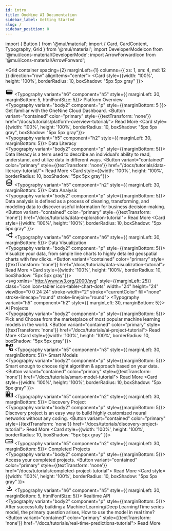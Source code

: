 ```yaml
---
id: intro
title: OneNine AI Documentation
sidebar_label: Getting Started
slug: /
sidebar_position: 0
---
```


import { Button } from '@mui/material';
import { Card, CardContent, Typography, Grid } from '@mui/material';
import DeveloperModeIcon from '@mui/icons-material/DeveloperMode';
import ArrowForwardIcon from '@mui/icons-material/ArrowForward';

          
<Grid container spacing={2} marginLeft={1} columns={{ xs: 1, sm: 4, md: 12 }} direction="row" alignItems="center">
    <Grid item xs={2} sm={4} md={4} key={9}>
        <Card style={{width: '100%', height: '100%', borderRadius: 10, boxShadow: "5px 5px gray" }}>
        <CardContent>
            <div className='row'>
            <svg width="24" height="24" viewBox="0 0 24 24" fill="none" xmlns="http://www.w3.org/2000/svg" style={{marginLeft:25}}>
                <path fill-rule="evenodd" clip-rule="evenodd" d="M2 8C2 6.34315 3.34315 5 5 5H19C20.6569 5 22 6.34315 22 8V16C22 17.6569 20.6569 19 19 19H5C3.34315 19 2 17.6569 2 16V8ZM5 7H19C19.5523 7 20 7.44771 20 8V11H4V8C 7.44772 4.44772 7 5 7ZM4 13V16C4 16.5523 4.44772 17 5 17H8V13H4ZM10 17H19C19.5523 17 20 16.5523 20 16V13H10V17Z" fill="currentColor"/>
            </svg>
                <Typography variant="h6" component="h5" style={{ marginLeft: 30, marginBottom: 5, htmlFontSize: 5}}>
                Platform Overview
                </Typography>
            </div>
            <Typography variant="body2" component="p" style={{marginBottom: 5 }}>
            Get familiar with the OneNine Cloud Dashboard.
            </Typography>
            <Button variant="contained" color="primary" style={{textTransform: 'none'}} href="/docs/tutorials/platform-overview-tutorial/">
            Read More <ArrowForwardIcon />
            </Button>
        </CardContent>
        </Card>
    </Grid>
    <Grid item xs={2} sm={4} md={4} key={1}>
        <Card style={{width: '100%', height: '100%', borderRadius: 10, boxShadow: "5px 5px gray", boxShadow: "5px 5px gray"}}>
        <CardContent>
            <div className='row'>
                <DeveloperModeIcon style={{marginLeft:25}}/>
                <Typography variant="h5" component="h2" style={{ marginLeft: 30, marginBottom: 5}}>
                Data Literacy
                </Typography>
            </div>
            <Typography variant="body2" component="p" style={{marginBottom: 5}}>
            Data literacy is a term used to describe an individual’s ability to read, understand, and utilize data in different ways.
            </Typography>
            <Button variant="contained" color="primary" style={{textTransform: 'none'}} href="/docs/tutorials/data-literacy-tutorial/">
            Read More <ArrowForwardIcon />
            </Button>
        </CardContent>
        </Card>
    </Grid>
    <Grid item xs={2} sm={4} md={4} key={2}>
        <Card style={{width: '100%', height: '100%', borderRadius: 10, boxShadow: "5px 5px gray"}}>
        <CardContent>
            <div className='row'>
            <svg class="w-6 h-6" style={{marginLeft:25}} height="24" width="24" fill="none" stroke="currentColor" viewBox="0 0 24 24" xmlns="http://www.w3.org/2000/svg"><path stroke-linecap="round" stroke-linejoin="round" stroke-width="2" d="M4 7v10c0 2.21 3.582 4 8 4s8-1.79 8-4V7M4 7c0 2.21 3.582 4 8 4s8-1.79 8-4M4 7c0-2.21 3.582-4 8-4s8 1.79 8 4m0 5c0 2.21-3.582 4-8 4s-8-1.79-8-4"></path></svg>
                <Typography variant="h5" component="h2" style={{ marginLeft: 30, marginBottom: 5}}>
                Data Analysis
                </Typography>
            </div>
            <Typography variant="body2" component="p" style={{marginBottom: 5}}>
            Data analysis is defined as a process of cleaning, transforming, and modeling data to discover useful information for business decision-making.
            </Typography>
            <Button variant="contained" color="primary" style={{textTransform: 'none'}} href="/docs/tutorials/data-exploration-tutorial">
            Read More <ArrowForwardIcon />
            </Button>
        </CardContent>
        </Card>
    </Grid>
    <Grid item xs={2} sm={4} md={4} key={3}>
        <Card style={{width: '100%', height: '100%', borderRadius: 10, boxShadow: "5px 5px gray" }}>
        <CardContent>
            <div className='row'>
            <svg xmlns="http://www.w3.org/2000/svg" style={{marginLeft:25}} width="24" height="24" viewBox="0 0 24 24" stroke-width="2" stroke="currentColor" fill="none" stroke-linecap="round" stroke-linejoin="round">
                    <path stroke="none" d="M0 0h24v24H0z" fill="none"></path>
                    <path d="M21 17h-5.397a5 5 0 0 1 -4.096 -2.133l-.514 -.734a5 5 0 0 0 -4.096 -2.133h-3.897"></path>
                    <path d="M21 7h-5.395a5 5 0 0 0 -4.098 2.135l-.51 .73a5 5 0 0 1 -4.097 2.135h-3.9"></path>
                    <path d="M18 10l3 -3l-3 -3"></path>
                    <path d="M18 20l3 -3l-3 -3"></path>
                </svg>
                <Typography variant="h6" component="h6" style={{ marginLeft: 30, marginBottom: 5}}>
                Data Visualization
                </Typography>
            </div>
            <Typography variant="body2" component="p" style={{marginBottom: 5}}>
            Visualize your data, from simple line charts to highly detailed geospatial charts with few clicks.
            </Typography>
            <Button variant="contained" color="primary" style={{textTransform: 'none'}} href="/docs/tutorials/data-visualization-tutorial">
            Read More <ArrowForwardIcon />
            </Button>
        </CardContent>
        </Card>
    </Grid>
    <Grid item xs={2} sm={4} md={4} key={4}>
        <Card style={{width: '100%', height: '100%', borderRadius: 10, boxShadow: "5px 5px gray"}}>
        <CardContent>
            <div className='row'>
            <svg xmlns="http://www.w3.org/2000/svg" style={{marginLeft: 25}} class="icon icon-tabler icon-tabler-chart-dots" width="24" height="24" viewBox="0 0 24 24" stroke-width="2" stroke="currentColor" fill="none" stroke-linecap="round" stroke-linejoin="round">
            <path stroke="none" d="M0 0h24v24H0z" fill="none"></path>
            <path d="M3 3v18h18"></path>
            <circle cx="9" cy="9" r="2"></circle>
            <circle cx="19" cy="7" r="2"></circle>
            <circle cx="14" cy="15" r="2"></circle>
            <line x1="10.16" y1="10.62" x2="12.5" y2="13.5"></line>
            <path d="M15.088 13.328l2.837 -4.586"></path>
            </svg>
                <Typography variant="h5" component="h2" style={{ marginLeft: 30, marginBottom: 5}}>
                AI Projects
                </Typography>
            </div>
            <Typography variant="body2" component="p" style={{marginBottom: 5}}>
            Pick and Choose from the marketplace of most popular machine learning models in the world.
            </Typography>
            <Button variant="contained" color="primary" style={{textTransform: 'none'}} href="/docs/tutorials/ai-project-tutorial">
            Read More <ArrowForwardIcon />
            </Button>
        </CardContent>
        </Card>
    </Grid>
    <Grid item xs={2} sm={4} md={4} key={5}>
        <Card style={{width: '100%', height: '100%', borderRadius: 10, boxShadow: "5px 5px gray"}}>
        <CardContent>
            <div className='row'>
            <svg style={{marginLeft:25}} width="24" height="24" viewBox="0 0 24 24" fill="none" xmlns="http://www.w3.org/2000/svg">
            <path fill-rule="evenodd" clip-rule="evenodd" d="M9 1H1V9H9V6H11V20H15V23H23V15H15V18H13V6H15V9H23V1H15V4H9V1ZM21 3H17V7H21V3ZM17 17H21V21H17V17Z" fill="currentColor"/>
            </svg>
                <Typography variant="h5" component="h3" style={{ marginLeft: 30, marginBottom: 5}}>
                Smart Models
                </Typography>
            </div>
            <Typography variant="body2" component="p" style={{marginBottom: 5}}>
            Smart enough to choose right algorithm & approach based on your data.
            </Typography>
            <Button variant="contained" color="primary" style={{textTransform: 'none'}} href="/docs/tutorials/smart-model-tutorial">
            Read More <ArrowForwardIcon />
            </Button>
        </CardContent>
        </Card>
    </Grid>
    <Grid item xs={2} sm={4} md={4} key={6}>
        <Card style={{width: '100%', height: '100%', borderRadius: 10, boxShadow: "5px 5px gray" }}>
        <CardContent>
            <div className='row'>
            <svg width="24" height="24" viewBox="0 0 24 24" fill="none" xmlns="http://www.w3.org/2000/svg" style={{marginLeft:25}}>
            <path d="M17 15H19V17H17V15Z" fill="currentColor" />
            <path d="M19 11H17V13H19V11Z" fill="currentColor" />
            <path fill-rule="evenodd" clip-rule="evenodd" d="M13 7H23V21H1V3H13V7ZM8 5H11V7H8V5ZM11 19V17H8V19H11ZM11 15V13H8V15H11ZM11 11V9H8V11H11ZM21 19V9H13V11H15V13H13V15H15V17H13V19H21ZM3 19V17H6V19H3ZM3 15H6V13H3V15ZM6 11V9H3V11H6ZM3 7H6V5H3V7Z" fill="currentColor" />
            </svg>
                <Typography variant="h5" component="h2" style={{ marginLeft: 30, marginBottom: 5}}>
                Discovery Project
                </Typography>
            </div>
            <Typography variant="body2" component="p" style={{marginBottom: 5}}>
            Discovery project is an easy way to build highly customized neural networks without any coding.
            </Typography>
            <Button variant="contained" color="primary" style={{textTransform: 'none'}} href="/docs/tutorials/discovery-project-tutorial">
            Read More <ArrowForwardIcon />
            </Button>
        </CardContent>
        </Card>
    </Grid>
    <Grid item xs={2} sm={4} md={4} key={7}>
        <Card style={{width: '100%', height: '100%', borderRadius: 10, boxShadow: "5px 5px gray" }}>
        <CardContent>
            <div className='row'>
            <svg width="24" height="24" viewBox="0 0 24 24" fill="none" xmlns="http://www.w3.org/2000/svg" style={{marginLeft:25}}>
            <path d="M6 12C6 12.5523 5.55228 13 5 13C4.44772 13 4 12.5523 4 12C4 11.4477 4.44772 11 5 11C5.55228 11 6 11.4477 6 12Z" fill="currentColor" />
            <path d="M9 13C9.55228 13 10 12.5523 10 12C10 11.4477 9.55228 11 9 11C8.44771 11 8 11.4477 8 12C8 12.5523 8.44771 13 9 13Z" fill="currentColor" />
            <path d="M14 12C14 12.5523 13.5523 13 13 13C12.4477 13 12 12.5523 12 12C12 11.4477 12.4477 11 13 11C13.5523 11 14 11.4477 14 12Z" fill="currentColor" />
            <path d="M20 11H16V13H20V11Z" fill="currentColor" />
            <path fill-rule="evenodd" clip-rule="evenodd" d="M2 6C0.895431 6 0 6.89543 0 8V16C0 17.1046 0.89543 18 2 18H22C23.1046 18 24 17.1046 24 16V8C24 6.89543 23.1046 6 22 6H2ZM22 8H2L2 16H22V8Z" fill="currentColor" />
            </svg>
                <Typography variant="h5" component="h2" style={{ marginLeft: 30, marginBottom: 5}}>
                Completed Projects
                </Typography>
            </div>
            <Typography variant="body2" component="p" style={{marginBottom: 5}}>
            Access your completed projects.
            </Typography>
            <Button variant="contained" color="primary" style={{textTransform: 'none'}} href="/docs/tutorials/completed-project-tutorial">
            Read More <ArrowForwardIcon />
            </Button>
        </CardContent>
        </Card>
    </Grid>
    <Grid item xs={2} sm={4} md={4} key={8}>
        <Card style={{width: '100%', height: '100%', borderRadius: 10, boxShadow: "5px 5px gray" }}>
        <CardContent>
            <div className='row'>
            <svg width="24" height="24"  viewBox="0 0 24 24" fill="none" xmlns="http://www.w3.org/2000/svg" style={{marginLeft:25}}>
            <path d="M11 5C11 4.44772 11.4477 4 12 4C12.5523 4 13 4.44772 13 5V12.1578L16.2428 8.91501L17.657 10.3292L12.0001 15.9861L6.34326 10.3292L7.75748 8.91501L11 12.1575V5Z" fill="currentColor" />
            <path d="M4 14H6V18H18V14H20V18C20 19.1046 19.1046 20 18 20H6C4.89543 20 4 19.1046 4 18V14Z" fill="currentColor" />
            </svg>
                <Typography variant="h6" component="h5" style={{ marginLeft: 30, marginBottom: 5, htmlFontSize: 5}}>
                Realtime API
                </Typography>
            </div>
            <Typography variant="body2" component="p" style={{marginBottom: 5}}>
            After successfully building a Machine Learning/Deep Learning/Time series model, the primary question arises, How to use the model in real time?
            </Typography>
            <Button variant="contained" color="primary" style={{textTransform: 'none'}} href="/docs/tutorials/real-time-predictions-tutorial">
            Read More <ArrowForwardIcon />
            </Button>
        </CardContent>
        </Card>
    </Grid>
    
</Grid>